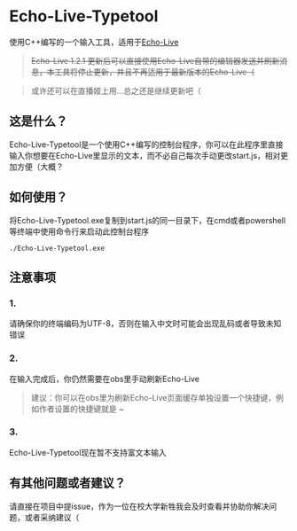 # Echo-Live-Typetool

使用C++编写的一个输入工具，适用于[Echo-Live](https://github.com/sheep-realms/Echo-Live)

>~~Echo-Live 1.2.1 更新后可以直接使用Echo-Live自带的编辑器发送并刷新消息，本工具将停止更新，并且不再适用于最新版本的Echo-Live（~~ 

>或许还可以在直播姬上用...总之还是继续更新吧（



## 这是什么？

Echo-Live-Typetool是一个使用C++编写的控制台程序，你可以在此程序里直接输入你想要在Echo-Live里显示的文本，而不必自己每次手动更改start.js，相对更加方便（大概？


## 如何使用？

将Echo-Live-Typetool.exe复制到start.js的同一目录下，在cmd或者powershell等终端中使用命令行来启动此控制台程序

```./Echo-Live-Typetool.exe```

## 注意事项

### **1.**

请确保你的终端编码为UTF-8，否则在输入中文时可能会出现乱码或者导致未知错误

### **2.**

在输入完成后，你仍然需要在obs里手动刷新Echo-Live

> 建议：你可以在obs里为刷新Echo-Live页面缓存单独设置一个快捷键，例如作者设置的快捷键就是 ~ 

### **3.**

Echo-Live-Typetool现在暂不支持富文本输入

## 有其他问题或者建议？

请直接在项目中提issue，作为一位在校大学新牲我会及时查看并协助你解决问题，或者采纳建议（
